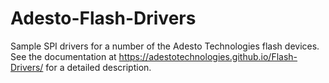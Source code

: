 # Adesto-Flash-Drivers
Sample SPI drivers for a number of the Adesto Technologies flash devices. See the documentation at https://adestotechnologies.github.io/Flash-Drivers/ for a detailed description. 
